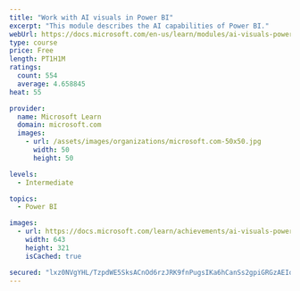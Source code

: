 ```yaml
---
title: "Work with AI visuals in Power BI"
excerpt: "This module describes the AI capabilities of Power BI."
webUrl: https://docs.microsoft.com/en-us/learn/modules/ai-visuals-power-bi/
type: course
price: Free
length: PT1H1M
ratings:
  count: 554
  average: 4.658845
heat: 55

provider:
  name: Microsoft Learn
  domain: microsoft.com
  images:
    - url: /assets/images/organizations/microsoft.com-50x50.jpg
      width: 50
      height: 50

levels:
  - Intermediate

topics:
  - Power BI

images:
  - url: https://docs.microsoft.com/learn/achievements/ai-visuals-power-bi-social.png
    width: 643
    height: 321
    isCached: true

secured: "lxz0NVgYHL/TzpdWE5SksACnOd6rzJRK9fnPugsIKa6hCanSs2gpiGRGzAEIqiZTPrVfzQ0bpj5ObMns29bjDPP3K/alxIXJES2Gbb/ptllm3NAkOC/3bAI9Vj/r2yoJ8MTIiSGuxDgrKMNKeYIYBnyEHOVv1VKNzGu2JyXWCnCgyoG8k1MpipWy98TrS7M76ZZlTm/0fban0tvYVvlJ1qdfpMVC2Z3K2SD/LVSUQfsw9V5afN0jJHMhuUQWLMAJlCj6tsvNwRaUbp+5130vu/i5IWaPC17C9D4hb7eUp9niLF0qgwLDTfXo2IODkmDJeKBedptXMDN+NZpNUCXa3ZOVIggcKzWP20MIJiY1PvMHHhM0qSuL5vispFabFPW7AOysDkyexXdVwu4tncR+d8dUKV3K1l71ggV32L/OoR0=;9p4sBjvm4WZf1Bt3d45ixg=="
---
```


